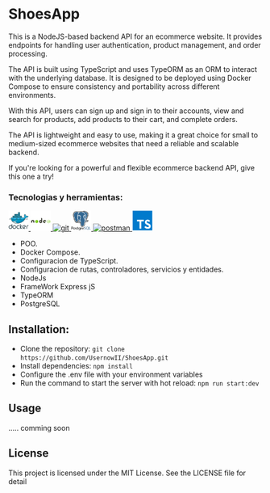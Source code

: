 # ShoesApp

This is a NodeJS-based backend API for an ecommerce website. It provides endpoints for handling user authentication, product management, and order processing.

The API is built using TypeScript and uses TypeORM as an ORM to interact with the underlying database. It is designed to be deployed using Docker Compose to ensure consistency and portability across different environments.

With this API, users can sign up and sign in to their accounts, view and search for products, add products to their cart, and complete orders.

The API is lightweight and easy to use, making it a great choice for small to medium-sized ecommerce websites that need a reliable and scalable backend.

If you're looking for a powerful and flexible ecommerce backend API, give this one a try!


### Tecnologias y herramientas:
<p align="left"> <a href="https://www.docker.com/" target="_blank" rel="noreferrer"> <img src="https://raw.githubusercontent.com/devicons/devicon/master/icons/docker/docker-original-wordmark.svg" alt="docker" width="40" height="40"/> </a> <a href="https://expressjs.com" target="_blank" rel="noreferrer"> <a href="https://nodejs.org" target="_blank" rel="noreferrer"> <img src="https://raw.githubusercontent.com/devicons/devicon/master/icons/nodejs/nodejs-original-wordmark.svg" alt="nodejs" width="40" height="40"/> </a> </a> <a href="https://git-scm.com/" target="_blank" rel="noreferrer"> <img src="https://www.vectorlogo.zone/logos/git-scm/git-scm-icon.svg" alt="git" width="40" height="40"/> </a> <a href="https://www.postgresql.org" target="_blank" rel="noreferrer"> <img src="https://raw.githubusercontent.com/devicons/devicon/master/icons/postgresql/postgresql-original-wordmark.svg" alt="postgresql" width="40" height="40"/> </a> <a href="https://postman.com" target="_blank" rel="noreferrer"> <img src="https://www.vectorlogo.zone/logos/getpostman/getpostman-icon.svg" alt="postman" width="40" height="40"/> </a> <a href="https://www.typescriptlang.org/" target="_blank" rel="noreferrer"> <img src="https://raw.githubusercontent.com/devicons/devicon/master/icons/typescript/typescript-original.svg" alt="typescript" width="40" height="40"/> </a> </p>

- POO.
- Docker Compose.
- Configuracion de TypeScript.
- Configuracion de rutas, controladores, servicios y entidades.
- NodeJs
- FrameWork Express jS
- TypeORM
- PostgreSQL

## Installation:

- Clone the repository: ```git clone https://github.com/UsernowII/ShoesApp.git```
- Install dependencies: ```npm install```
- Configure the .env file with your environment variables
- Run the command to start the server with hot reload: ```npm run start:dev```

## Usage
..... comming soon


## License

This project is licensed under the MIT License. See the LICENSE file for detail
